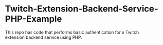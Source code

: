 # Twitch-Extension-Backend-Service-PHP-Example
This repo has code that performs basic authentication for a Twitch extension backend service using PHP.
